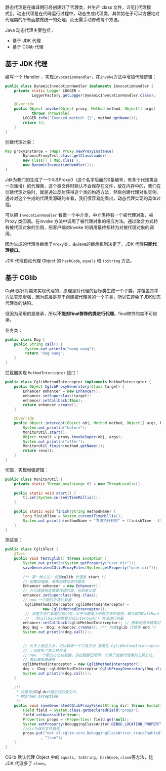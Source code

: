 静态代理是在编译期已经创建好了代理类，并生产 class 文件，详见[[代理模式]]。动态代理是在代码运行过程中，动态生成代理类，其优势在于可以方便地对代理类的所有函数做统一的处理，而无需手动修改每个方法。

Java 动态代理主要包括：
- 基于 JDK 代理
- 基于 CGlib 代理

## 基于 JDK 代理

编写一个 Handler ，实现`InvocationHandler`，在`invoke`方法中增加代理逻辑：
```java
public class DynamicInvocationHandler implements InvocatioHandler {
    private static Logger LOGGER = 
            LoggerFactory.getLogger(DynamicInvocationHandler.class);

    @Override
    public Object invoke(Object proxy, Method method, Object[] args) 
            throws Throwable{
        LOGGER.info("Invoked method: {}", method.getName());
        return 42;
    }
}
```

创建代理对象：
```java
Map proxyInstance = (Map) Proxy.newProxyInstance(
        DynamicProxyTest.class.getClassLoader(),
        new Class[] { Map.class },
        new DynamicInvocationHandler());
)
```

Jdk为我们的生成了一个叫$Proxy0（这个名字后面的0是编号，有多个代理类会一次递增）的代理类，这个类文件时默认不会保存在文件，放在内存中的，我们在创建代理对象时，就是通过反射获得这个类的构造方法，然后创建代理对象实例。通过对这个生成的代理类源码的查看，我们很容易能看出，动态代理实现的具体过程。

可以把 `InvocationHandler` 看做一个中介类，中介类持有一个被代理对象，被 Proxy 类回调。在invoke 方法中调用了被代理对象的相应方法。通过聚合方式持有被代理对象的引用，把客户端对invoke 的调用最终都转为对被代理对象的调用。

因为生成的代理类继承了`Proxy`类，由Java的继承机制决定了，JDK 代理**只能代理接口**。

JDK 代理自动代理 Object 的 `hashCode`, `equals` 和 `toString` 方法。

## 基于 CGlib

Cglib是针对类来实现代理的，原理是对代理的目标类生成一个子类，并覆盖其中方法实现增强，因为底层是基于创建被代理类的一个子类，所以它避免了JDK动态代理类的缺陷。

但因为采用的是继承，所以**不能对final修饰的类进行代理**。final修饰的类不可继承。

业务类：
```java
public class Dog {
    public String call() {
         System.out.println("wang wang");
         return "Dog wang";   
    }
}
```

拦截器实现 `MethodInterceptor` 接口：
```java
public class CglibMethodInterceptor implements MethodInterceptor {
    public Object CglibProxyGeneratory(Class target) {
        Enhancer enhancer = new Enhancer();
        enhancer.setSuperclass(target);
        enhancer.setCallback(this);
        return enhancer.create();
    }

    @Override
    public Object intercept(Object obj, Method method, Object[] args, MethodProxy proxy) throws Throwable {
        System.out.println("before");
        MonitorUtil.start();
        Object result = proxy.invokeSuper(obj, args);
        System.out.println("after");
        MonitorUtil.finish(method.getName());
        return result;
    }
}
```

切面，实现增强逻辑：
```java
public class MonitorUtil { 
    private static ThreadLocal<Long> tl = new ThreadLocal<>(); 
    
    public static void start() { 
        tl.set(System.currentTimeMillis()); 
    } 
    
    public static void finish(String methodName) { 
        long finishTime = System.currentTimeMillis();
        System.out.println(methodName + "方法执行耗时" + (finishTime - tl.get()) + "ms"); 
    } 
}
```


测试类：
```java
public class CglibTest { 
    @Test 
    public void testCglib() throws Exception {
        System.out.println(System.getProperty("user.dir"));
        saveGeneratedCGlibProxyFiles(System.getProperty("user.dir")); 
        
        /** 第一种方法: 创建cglib 代理类 start */ 
        // 创建加强器，用来创建动态代理类 
        Enhancer enhancer = new Enhancer(); 
        // 为代理类指定需要代理的类，也即是父类 
        enhancer.setSuperclass(Dog.class);
        // new 一个新的方法拦截器 
         CglibMethodInterceptor cglibMethodInterceptor = 
                 new CglibMethodInterceptor(); 
         // 设置方法拦截器回调引用，对于代理类上所有方法的调用，都会调用CallBack
         // ，而Callback则需要实现intercept() 方法进行拦截
        enhancer.setCallback(cglibMethodInterceptor); // 获取动态代理类对象并返回
        Dog dog = (Dog) enhancer.create(); /** 创建cglib 代理类 end */
        System.out.println(dog.call()); 
        
        
        // 对于上面这几步，可以新增一个工具方法 放置在 CglibMethodInterceptor 里面
        // ；也就有了第二种方法 
        // new 一个新的方法拦截器，该拦截器还顺带一个用于创建代理类的工具方法。
        // 看起来简单很多 
        cglibMethodInterceptor = new CglibMethodInterceptor(); 
        dog = (Dog) cglibMethodInterceptor.CglibProxyGeneratory(Dog.class);
        System.out.println(dog.call()); 
    } 
    
    /** 
     * 设置保存Cglib代理生成的类文件。
     * @throws Exception 
     */ 
    public void saveGeneratedCGlibProxyFiles(String dir) throws Exception {
        Field field = System.class.getDeclaredField("props");
        field.setAccessible(true); 
        Properties props = (Properties) field.get(null);
        System.setProperty(DebuggingClassWriter.DEBUG_LOCATION_PROPERTY, dir);
        //dir为保存文件路径
        props.put("net.sf.cglib.core.DebuggingClassWriter.traceEnabled"
                , "true"); 
    } 
}
```

CGlib 默认代理 Object 中的 `equals`，`toString`，`hashCode`, `clone`等方法，比 JDK 代理多了 `clone`。

